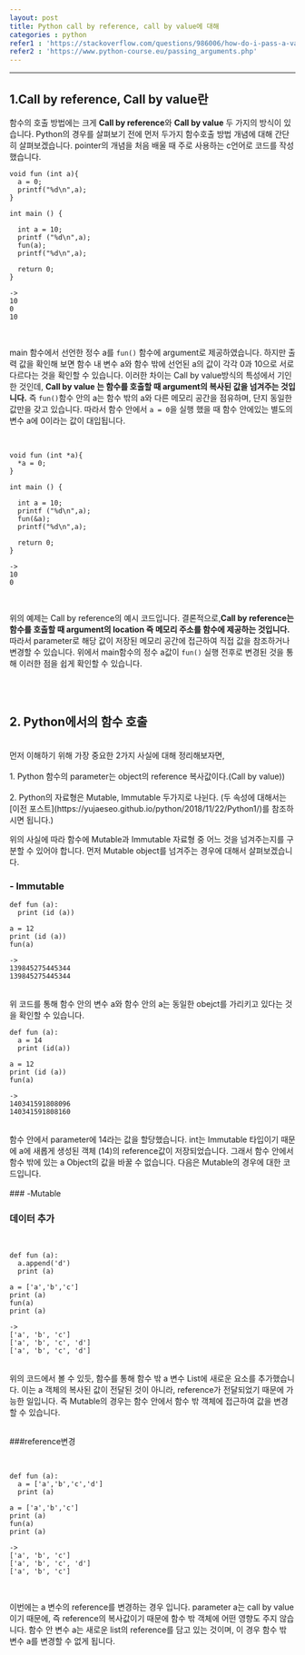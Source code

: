 ```yaml
---
layout: post
title: Python call by reference, call by value에 대해  
categories : python
refer1 : 'https://stackoverflow.com/questions/986006/how-do-i-pass-a-variable-by-reference'
refer2 : 'https://www.python-course.eu/passing_arguments.php'
---
```


-----------

## 1.Call by reference, Call by value란

함수의 호출 방법에는 크게 **Call by reference**와 **Call by value** 두 가지의 방식이 있습니다. Python의 경우를 살펴보기 전에 먼저 두가지 함수호출 방법 개념에 대해 간단히 살펴보겠습니다.  pointer의 개념을 처음 배울 때 주로 사용하는 c언어로 코드를 작성했습니다.  

```
void fun (int a){
  a = 0;
  printf("%d\n",a);
}

int main () {

  int a = 10;
  printf ("%d\n",a);
  fun(a);
  printf("%d\n",a);

  return 0;
}

->
10
0
10
```
<br>

main 함수에서 선언한 정수 a를 `fun()` 함수에 argument로 제공하였습니다. 하지만 출력 값을 확인해 보면 함수 내 변수 a와 함수 밖에 선언된 a의 값이 각각 0과 10으로 서로 다르다는 것을 확인할 수 있습니다. 이러한 차이는 Call by value방식의 특성에서 기인한 것인데, **Call by value 는 함수를 호출할 때 argument의 복사된 값을 넘겨주는 것입니다.** 즉 `fun()`함수 안의 a는 함수 밖의 a와 다른 메모리 공간을 점유하며, 단지 동일한 값만을 갖고 있습니다. 따라서 함수 안에서 `a = 0`을 실행 했을 때 함수 안에있는 별도의 변수 a에 0이라는 값이 대입됩니다.  

<br>

```
void fun (int *a){
  *a = 0;
}

int main () {
  
  int a = 10;
  printf ("%d\n",a);
  fun(&a);
  printf("%d\n",a);

  return 0;
}

->
10
0
```

<br>

위의 예제는 Call by reference의 예시 코드입니다. 결론적으로,**Call by reference는 함수를 호출할 때 argument의 location 즉 메모리 주소를 함수에 제공하는 것입니다.** 따라서 parameter로 해당 값이 저장된 메모리 공간에 접근하여 직접 값을 참조하거나 변경할 수 있습니다. 위에서 main함수의 정수 a값이 `fun()` 실행 전후로 변경된 것을 통해 이러한 점을 쉽게 확인할 수 있습니다. 

<br><br>

## 2. Python에서의 함수 호출
<br>
먼저 이해하기 위해 가장 중요한 2가지 사실에 대해 정리해보자면,
<br><br>
1. Python 함수의 parameter는 object의 reference 복사값이다.(Call by value)) 
<br><br>
2. Python의 자료형은 Mutable, Immutable 두가지로 나뉜다. (두 속성에 대해서는 [이전 포스트](https://yujaeseo.github.io/python/2018/11/22/Python1/)를 참조하시면 됩니다.) 

위의 사실에 따라 함수에 Mutable과 Immutable 자료형 중 어느 것을 넘겨주는지를 구분할 수 있어야 합니다. 먼저 Mutable object를 넘겨주는 경우에 대해서 살펴보겠습니다.

### - Immutable

```
def fun (a):
  print (id (a))

a = 12
print (id (a))
fun(a)

->
139845275445344
139845275445344
```
<br>
위 코드를 통해 함수 안의 변수 a와 함수 안의 a는 동일한 obejct를 가리키고 있다는 것을 확인할 수 있습니다. 

<br>

```
def fun (a):
  a = 14
  print (id(a))

a = 12
print (id (a))
fun(a)

->
140341591808096
140341591808160
```

<br>
함수 안에서 parameter에 14라는 값을 할당했습니다. int는 Immutable 타입이기 때문에 a에 새롭게 생성된 객체 (14)의 reference값이 저장되었습니다. 그래서 함수 안에서 함수 밖에 있는 a Object의 값을 바꿀 수 없습니다. 다음은 Mutable의 경우에 대한 코드입니다.
<br><br>
### -Mutable

### 데이터 추가
<br>

```
def fun (a):
  a.append('d')
  print (a)

a = ['a','b','c']
print (a)
fun(a)
print (a)

->
['a', 'b', 'c']
['a', 'b', 'c', 'd']
['a', 'b', 'c', 'd']
```

<br>
위의 코드에서 볼 수 있듯, 함수를 통해 함수 밖 a 변수 List에 새로운 요소를 추가했습니다. 이는 a 객체의 복사된 값이 전달된 것이 아니라, reference가 전달되었기 때문에 가능한 일입니다. 즉 Mutable의 경우는 함수 안에서 함수 밖 객체에 접근하여 값을 변경할 수 있습니다.  
<br><br>

###reference변경

<br>

```
def fun (a):
  a = ['a','b','c','d']
  print (a)

a = ['a','b','c']
print (a)
fun(a)
print (a)

->
['a', 'b', 'c']
['a', 'b', 'c', 'd']
['a', 'b', 'c']
```

<br>

이번에는 a 변수의 reference를 변경하는 경우 입니다. parameter a는 call by value이기 때문에, 즉 reference의 복사값이기 때문에 함수 밖 객체에 어떤 영향도 주지 않습니다. 함수 안 변수 a는 새로운 list의 reference를 담고 있는 것이며, 이 경우 함수 밖 변수 a를 변경할 수 없게 됩니다. 
<br><br>











